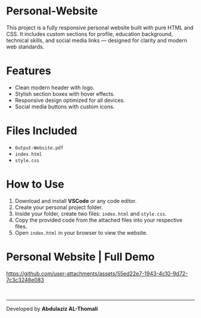 # Personal-Website

This project is a fully responsive personal website built with pure HTML and CSS. It includes custom sections for profile, education background, technical skills, and social media links — designed for clarity and modern web standards.

# Features
- Clean modern header with logo.
- Stylish section boxes with hover effects.
- Responsive design optimized for all devices.
- Social media buttons with custom icons.

# Files Included
- `Output-Website.pdf`
- `index.html`
- `style.css`

# How to Use
1. Download and install **VSCode** or any code editor.
2. Create your personal project folder.
3. Inside your folder, create two files: `index.html` and `style.css`.
4. Copy the provided code from the attached files into your respective files.
5. Open `index.html` in your browser to view the website.

# Personal Website | Full Demo

https://github.com/user-attachments/assets/55ed22e7-1943-4c10-9d72-7c3c3248e083

<br>
<hr>

Developed by **Abdulaziz AL-Thomali**


